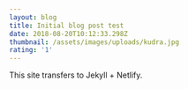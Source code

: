 ```yaml
---
layout: blog
title: Initial blog post test
date: 2018-08-20T10:12:33.298Z
thumbnail: /assets/images/uploads/kudra.jpg
rating: '1'
---
```

This site transfers to Jekyll + Netlify.
